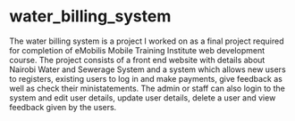 # water_billing_system
The water billing system is a project I worked on as a final project required for completion of eMobilis Mobile Training Institute web development course. The project consists of a front end website with details about Nairobi Water and Sewerage System and a system which allows new users to registers, existing users to log in and make payments, give feedback as well as check their ministatements.
The admin or staff can also login to the system and edit user details, update user details, delete a user and view feedback given by the users.
